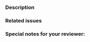 ### Description

<!-- What does this PR do? -->

### Related issues

<!--
If this PR fixes existing issues, reference them here, e.g.:

- Closes #1

It is not necessary to create an issue before creating a PR.
-->

### Special notes for your reviewer:

<!-- if any -->
